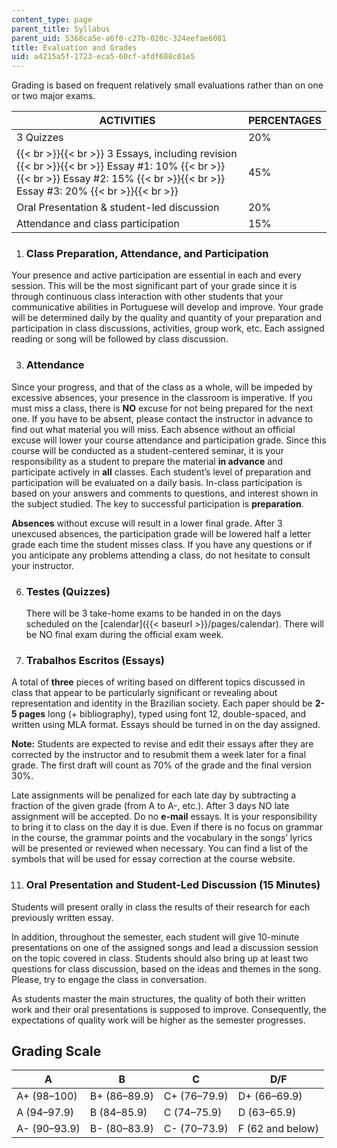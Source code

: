 ```yaml
---
content_type: page
parent_title: Syllabus
parent_uid: 5368ca5e-a6f0-c27b-020c-324eefae6081
title: Evaluation and Grades
uid: a4215a5f-1723-eca5-60cf-afdf688c01e5
---
```


Grading is based on frequent relatively small evaluations rather than on one or two major exams.

| ACTIVITIES | PERCENTAGES |
| --- | --- |
| 3 Quizzes | 20% |
|  {{< br >}}{{< br >}} 3 Essays, including revision {{< br >}}{{< br >}} Essay #1: 10% {{< br >}}{{< br >}} Essay #2: 15% {{< br >}}{{< br >}} Essay #3: 20% {{< br >}}{{< br >}}  | 45% |
| Oral Presentation & student-led discussion | 20% |
| Attendance and class participation | 15% 

1.  ### Class Preparation, Attendance, and Participation
    

Your presence and active participation are essential in each and every session. This will be the most significant part of your grade since it is through continuous class interaction with other students that your communicative abilities in Portuguese will develop and improve. Your grade will be determined daily by the quality and quantity of your preparation and participation in class discussions, activities, group work, etc. Each assigned reading or song will be followed by class discussion.

3.  ### Attendance
    

Since your progress, and that of the class as a whole, will be impeded by excessive absences, your presence in the classroom is imperative. If you must miss a class, there is **NO** excuse for not being prepared for the next one. If you have to be absent, please contact the instructor in advance to find out what material you will miss. Each absence without an official excuse will lower your course attendance and participation grade. Since this course will be conducted as a student-centered seminar, it is your responsibility as a student to prepare the material **in advance** and participate actively in **all** classes. Each student’s level of preparation and participation will be evaluated on a daily basis. In-­class participation is based on your answers and comments to questions, and interest shown in the subject studied. The key to successful participation is **preparation**.

**Absences** without excuse will result in a lower final grade. After 3 unexcused absences, the participation grade will be lowered half a letter grade each time the student misses class. If you have any questions or if you anticipate any problems attending a class, do not hesitate to consult your instructor.

6.  ### Testes (Quizzes)
    
    There will be 3 take-home exams to be handed in on the days scheduled on the [calendar]({{< baseurl >}}/pages/calendar). There will be NO final exam during the official exam week.
    
7.  ### Trabalhos Escritos (Essays)
    

A total of **three** pieces of writing based on different topics discussed in class that appear to be particularly significant or revealing about representation and identity in the Brazilian society. Each paper should be **2-5 pages** long (+ bibliography), typed using font 12, double-­spaced, and written using MLA format. Essays should be turned in on the day assigned.

**Note:** Students are expected to revise and edit their essays after they are corrected by the instructor and to resubmit them a week later for a final grade. The first draft will count as 70% of the grade and the final version 30%.

Late assignments will be penalized for each late day by subtracting a fraction of the given grade (from A to A-, etc.). After 3 days NO late assignment will be accepted. Do no **e-mail** essays. It is your responsibility to bring it to class on the day it is due. Even if there is no focus on grammar in the course, the grammar points and the vocabulary in the songs’ lyrics will be presented or reviewed when necessary. You can find a list of the symbols that will be used for essay correction at the course website.

11.  ### Oral Presentation and Student-Led Discussion (15 Minutes)
    

Students will present orally in class the results of their research for each previously written essay.

In addition, throughout the semester, each student will give 10-minute presentations on one of the assigned songs and lead a discussion session on the topic covered in class. Students should also bring up at least two questions for class discussion, based on the ideas and themes in the song. Please, try to engage the class in conversation.

As students master the main structures, the quality of both their written work and their oral presentations is supposed to improve. Consequently, the expectations of quality work will be higher as the semester progresses.

Grading Scale
-------------

| A | B | C | D/F |
| --- | --- | --- | --- |
| A+ (98–100) | B+ (86–89.9) | C+ (76–79.9) | D+ (66–69.9) |
| A (94–97.9) | B (84–85.9) | C (74–75.9) | D (63–65.9) |
| A- (90–93.9) | B- (80–83.9) | C- (70–73.9) | F (62 and below)